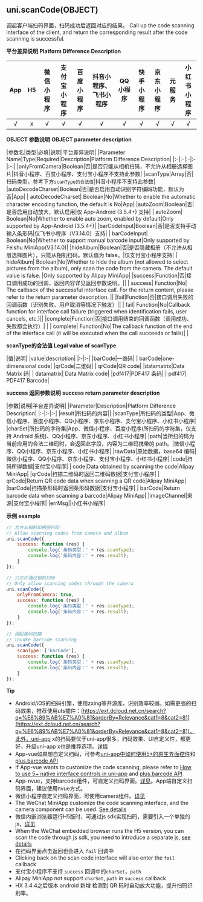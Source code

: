 ## uni.scanCode(OBJECT)
调起客户端扫码界面，扫码成功后返回对应的结果。
Call up the code scanning interface of the client, and return the corresponding result after the code scanning is successful.

**平台差异说明**
**Platform Difference Description**

|App|H5|微信小程序|支付宝小程序|百度小程序|抖音小程序、飞书小程序|QQ小程序|快手小程序|京东小程序|元服务|小红书小程序|
|:-:|:-:|:-:|:-:|:-:|:-:|:-:|:-:|:-:|:-:|:-:|
|√|x|√|√|√|√|√|√|√|√|√|

<!-- UNIAPPAPIJSON.scanCode.compatibility -->

**OBJECT 参数说明**
**OBJECT parameter description**

|参数名|类型|必填|说明|平台差异说明|
|Parameter Name|Type|Required|Description|Platform Difference Description|
|:-|:-|:-|:-|:-:|
|onlyFromCamera|Boolean|否|是否只能从相机扫码，不允许从相册选择图片|抖音小程序、百度小程序、支付宝小程序不支持此参数|
|scanType|Array|否|扫码类型，参考下方`scanType的合法值`|抖音小程序不支持此参数|
|autoDecodeCharset|Boolean|否|是否启用自动识别字符编码功能，默认为否|App|
| autoDecodeCharset| Boolean|No|Whether to enable the automatic character encoding function, the default is No|App|
|autoZoom|Boolean|否|是否启用自动放大，默认启用|仅 App-Android (3.5.4+) 支持|
| autoZoom| Boolean|No|Whether to enable auto zoom, enabled by default|Only supported by App-Android (3.5.4+)|
|barCodeInput|Boolean|否|是否支持手动输入条形码|仅飞书小程序（V3.14.0）支持|
| barCodeInput| Boolean|No|Whether to support manual barcode input|Only supported by Feishu MiniApp(V3.14.0)|
|hideAlbum|Boolean|否|是否隐藏相册（不允许从相册选择图片），只能从相机扫码。默认值为 false。|仅支付宝小程序支持|
| hideAlbum| Boolean|No|Whether to hide the album (not allowed to select pictures from the album), only scan the code from the camera. The default value is false. |Only supported by Alipay MiniApp|
|success|Function|否|接口调用成功的回调，返回内容详见返回参数说明。||
| success| Function|No| The callback of the successful interface call. For the return content, please refer to the return parameter description. ||
|fail|Function|否|接口调用失败的回调函数（识别失败、用户取消等情况下触发）||
| fail| Function|No|Callback function for interface call failure (triggered when identification fails, user cancels, etc.)||
|complete|Function|否|接口调用结束的回调函数（调用成功、失败都会执行）|&nbsp;|
| complete| Function|No|The callback function of the end of the interface call (it will be executed when the call succeeds or fails)|&nbsp;|

**scanType的合法值**
**Legal value of scanType**

|值|说明|
|value|description|
|:-|:-|
|barCode|一维码|
| barCode|one-dimensional code|
|qrCode|二维码|
| qrCode|QR code|
|datamatrix|Data Matrix 码|
| datamatrix| Data Matrix code|
|pdf417|PDF417 条码|
| pdf417| PDF417 Barcode|

**success 返回参数说明**
**success return parameter description**

|参数|说明|平台差异说明|
|Parameter|Description|Platform Difference Description|
|:-|:-|:-|
|result|所扫码的内容||
|scanType|所扫码的类型|App、微信小程序、百度小程序、QQ小程序、京东小程序、支付宝小程序、小红书小程序|
|charSet|所扫码的字符集|App、微信小程序、百度小程序(所扫码的字符集，仅支持 Android 系统)、QQ小程序、京东小程序、小红书小程序|
|path|当所扫的码为当前应用的合法二维码时，会返回此字段，内容为二维码携带的 path。|微信小程序、QQ小程序、京东小程序、小红书小程序|
|rawData|原始数据，base64 编码|微信小程序、QQ小程序、京东小程序、支付宝小程序、小红书小程序|
|code|扫码所得数据|支付宝小程序|
| code|Data obtained by scanning the code|Alipay MiniApp|
|qrCode|扫描二维码时返回二维码数据|支付宝小程序|
| qrCode|Return QR code data when scanning a QR code|Alipay MiniApp|
|barCode|扫描条形码时返回条形码数据|支付宝小程序|
| barCode|Return barcode data when scanning a barcode|Alipay MiniApp|
|imageChannel|来源|支付宝小程序|
|errMsg||小红书小程序|


**示例**
**example**

```javascript
// 允许从相机和相册扫码
// Allow scanning codes from camera and album
uni.scanCode({
	success: function (res) {
		console.log('条码类型：' + res.scanType);
		console.log('条码内容：' + res.result);
	}
});

// 只允许通过相机扫码
// Only allow scanning codes through the camera
uni.scanCode({
	onlyFromCamera: true,
	success: function (res) {
		console.log('条码类型：' + res.scanType);
		console.log('条码内容：' + res.result);
	}
});

// 调起条码扫描
// invoke barcode scanning
uni.scanCode({
	scanType: ['barCode'],
	success: function (res) {
		console.log('条码类型：' + res.scanType);
		console.log('条码内容：' + res.result);
	}
});
```

**Tip**

- Android/iOS的扫码引擎，使用zxing等开源库，识别效率较弱。如需更强的扫码效果，推荐使用uts插件：[https://ext.dcloud.net.cn/search?q=%E6%89%AB%E7%A0%81&orderBy=Relevance&cat1=8&cat2=81](https://ext.dcloud.net.cn/search?q=%E6%89%AB%E7%A0%81&orderBy=Relevance&cat1=8&cat2=81)。此外，uni-app x的扫码要优于uni-app很多，扫码效果、UI自定义性，都更好，升级uni-app x也是推荐选项。[详情](https://doc.dcloud.net.cn/uni-app-x/api/scan-code.html)
- App-vue如果想自定义扫码，可参考[uni-app中如何使用5+的原生界面控件](http://ask.dcloud.net.cn/article/35036)和[plus.barcode API](https://www.html5plus.org/doc/zh_cn/barcode.html)
- If App-vue wants to customize the code scanning, please refer to [How to use 5+ native interface controls in uni-app](http://ask.dcloud.net.cn/article/35036) and [plus.barcode API ](https://www.html5plus.org/doc/zh_cn/barcode.html)
- App-nvue，支持barcode组件，可自定义扫码界面。[详见](https://uniapp.dcloud.io/component/barcode)。App端自定义扫码界面，建议使用nvue方式。
- 微信小程序自定义扫码界面，可使用camera组件。[详见](https://uniapp.dcloud.io/component/camera)
- The WeChat MiniApp customize the code scanning interface, and the camera component can be used. [See details](https://uniapp.dcloud.io/component/camera)
- 微信内嵌浏览器运行H5版时，可通过js sdk实现扫码，需要引入一个单独的js，[详见](https://ask.dcloud.net.cn/article/35380)
- When the WeChat embedded browser runs the H5 version, you can scan the code through js sdk, you need to introduce a separate js, [see details](https://ask.dcloud.net.cn/article/35380)
- 在扫码界面点击返回也会进入 `fail` 回调中
- Clicking back on the scan code interface will also enter the `fail` callback
- 支付宝小程序不支持 `success` 回调中的`charSet`，`path`
- Alipay MiniApp not support `charSet`, `path` in `success` callback
- HX 3.4.4之后版本 android 新增 检测到 QR 码时自动放大功能，提升扫码识别率。
